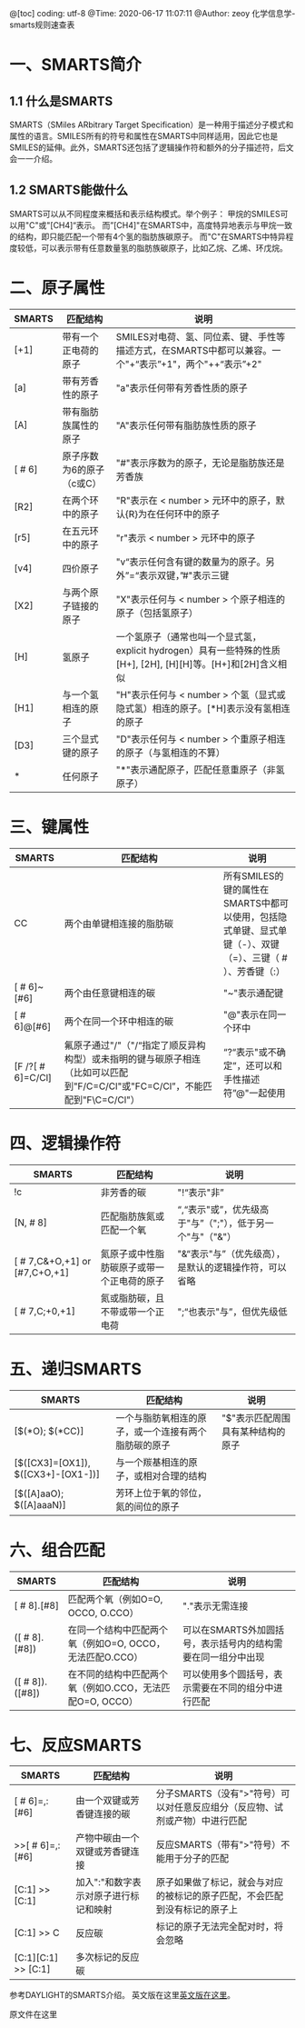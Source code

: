 @[toc]
coding: utf-8
@Time: 2020-06-17 11:07:11
@Author: zeoy
化学信息学-smarts规则速查表


# 一、SMARTS简介

## 1.1 什么是SMARTS
SMARTS（SMiles ARbitrary Target Specification）是一种用于描述分子模式和属性的语言。SMILES所有的符号和属性在SMARTS中同样适用，因此它也是SMILES的延伸。此外，SMARTS还包括了逻辑操作符和额外的分子描述符，后文会一一介绍。

## 1.2 SMARTS能做什么

SMARTS可以从不同程度来概括和表示结构模式。举个例子：
甲烷的SMILES可以用"C"或"[CH4]“表示。
而”[CH4]"在SMARTS中，高度特异地表示与甲烷一致的结构，即只能匹配一个带有4个氢的脂肪族碳原子。
而"C"在SMARTS中特异程度较低，可以表示带有任意数量氢的脂肪族碳原子，比如乙烷、乙烯、环戊烷。

# 二、原子属性

SMARTS | 匹配结构 | 说明 
-------|---------|-------
[+1]|	带有一个正电荷的原子|	SMILES对电荷、氢、同位素、键、手性等描述方式，在SMARTS中都可以兼容。一个"+“表示”+1"，两个"++“表示”+2"|
[a]	|带有芳香性的原子|	"a"表示任何带有芳香性质的原子|
[A]|	带有脂肪族属性的原子|	"A"表示任何带有脂肪族性质的原子|
[  # 6]|	原子序数为6的原子（c或C）|	"#<number>"表示序数为<number>的原子，无论是脂肪族还是芳香族|
[R2]|	在两个环中的原子|	"R<number>"表示在 < number > 元环中的原子，默认{R}为在任何环中的原子|
[r5]|	在五元环中的原子|	"r<number>"表示 < number > 元环中的原子|
[v4]|	四价原子|	"v<number>“表示任何含有键的数量为<number>的原子。另外”=“表示双键，”#"表示三键|
[X2]|	与两个原子链接的原子|	"X<number>"表示任何与 < number > 个原子相连的原子（包括氢原子）|
[H]	|氢原子	|一个氢原子（通常也叫一个显式氢，explicit hydrogen）具有一些特殊的性质[H+], [2H], [H][H]等。[H+]和[2H]含义相似|
[H1]|	与一个氢相连的原子	|"H<number>"表示任何与 < number > 个氢（显式或隐式氢）相连的原子。[*H]表示没有氢相连的原子|
[D3]	|三个显式键的原子	|"D<number>"表示任何与 < number > 个重原子相连的原子（与氢相连的不算）
*| 任何原子| "*"表示通配原子，匹配任意重原子（非氢原子）|

# 三、键属性

SMARTS|	匹配结构|	说明
------|--------|--------
CC|	两个由单键相连接的脂肪碳|	所有SMILES的键的属性在SMARTS中都可以使用，包括隐式单键、显式单键（-）、双键（=）、三键（  # ）、芳香键（:）
[  # 6]~[#6]|	两个由任意键相连的碳|	"~"表示通配键
[  # 6]@[#6]|	两个在同一个环中相连的碳|	"@"表示在同一个环中
[F /?[  # 6]=C/Cl]|	氟原子通过"/"（"/“指定了顺反异构构型）或未指明的键与碳原子相连（比如可以匹配到"F/C=C/Cl"或"FC=C/Cl”，不能匹配到"F\C=C/Cl"）|	“?“表示"或不确定”，还可以和手性描述符”@"一起使用|

# 四、逻辑操作符

SMARTS|	匹配结构|	说明
------|-------|---------
!c|	非芳香的碳|	"!“表示"非”
[N,  # 8]|	匹配脂肪族氮或匹配一个氧|	“,“表示"或”，优先级高于"与”（";"），低于另一个"与"（"&"）
[  # 7,C&+O,+1] or [#7,C+O,+1]|	氮原子或中性脂肪碳原子或带一个正电荷的原子|	"&“表示"与”（优先级高），是默认的逻辑操作符，可以省略
[  # 7,C;+0,+1]	|氮或脂肪碳，且不带或带一个正电荷|	";“也表示"与”，但优先级低

# 五、递归SMARTS

SMARTS|	匹配结构|	说明
------|-------|---------
[$(*O); $(*CC)]	|一个与脂肪氧相连的原子，或一个连接有两个脂肪碳的原子	|"$<SMARTS>"表示匹配周围具有某种结构的原子
[$([CX3]=[OX1]), $([CX3+]-[OX1-])]	|与一个羰基相连的原子，或相对合理的结构|
[$([A]aaO); $([A]aaaN)]	|芳环上位于氧的邻位，氮的间位的原子

# 六、组合匹配

SMARTS|	匹配结构|	说明
------|-------|---------
[  # 8].[#8]|	匹配两个氧（例如O=O, OCCO, O.CCO）	|"."表示无需连接
([  # 8].[#8])	|在同一个结构中匹配两个氧（例如O=O, OCCO，无法匹配O.CCO）|	可以在SMARTS外加圆括号，表示括号内的结构需要在同一组分中出现|
([  # 8]).([#8])|	在不同的结构中匹配两个氧（例如O.CCO，无法匹配O=O, OCCO）|	可以使用多个圆括号，表示需要在不同的组分中进行匹配

# 七、反应SMARTS

SMARTS|	匹配结构|	说明
------|-------|---------
[  # 6]=,:[#6]	|由一个双键或芳香键连接的碳	|分子SMARTS（没有">"符号）可以对任意反应组分（反应物、试剂或产物）中进行匹配|
>>[  # 6]=,:[#6]|	产物中碳由一个双键或芳香键连接|	反应SMARTS（带有">"符号）不能用于分子的匹配
[C:1] >> [C:1]|	加入":"和数字表示对原子进行标记和映射|	原子如果做了标记，就会与对应的被标记的原子匹配，不会匹配到没有标记的原子上
[C:1] >> C	|反应碳	|标记的原子无法完全配对时，将会忽略|
[C:1][C:1] >> [C:1]	|多次标记的反应碳|
参考DAYLIGHT的SMARTS介绍。
英文版在这里[英文版在这里]('https://www.daylight.com/dayhtml_tutorials/languages/smarts/index.html)。

原文件在这里